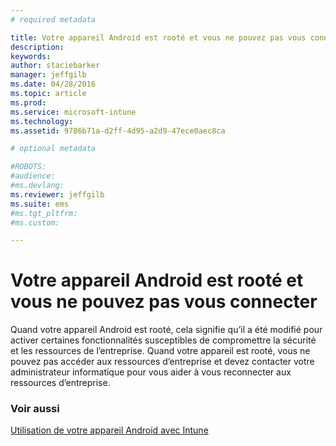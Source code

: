 ```yaml
---
# required metadata

title: Votre appareil Android est rooté et vous ne pouvez pas vous connecter | Microsoft Intune
description:
keywords:
author: staciebarker
manager: jeffgilb
ms.date: 04/28/2016
ms.topic: article
ms.prod:
ms.service: microsoft-intune
ms.technology:
ms.assetid: 9786b71a-d2ff-4d95-a2d9-47ece0aec8ca

# optional metadata

#ROBOTS:
#audience:
#ms.devlang:
ms.reviewer: jeffgilb
ms.suite: ems
#ms.tgt_pltfrm:
#ms.custom:

---
```



# Votre appareil Android est rooté et vous ne pouvez pas vous connecter

Quand votre appareil Android est rooté, cela signifie qu’il a été modifié pour activer certaines fonctionnalités susceptibles de compromettre la sécurité et les ressources de l’entreprise. Quand votre appareil est rooté, vous ne pouvez pas accéder aux ressources d’entreprise et devez contacter votre administrateur informatique pour vous aider à vous reconnecter aux ressources d’entreprise.

### Voir aussi
[Utilisation de votre appareil Android avec Intune](using-your-android-device-with-intune.md)

<!--HONumber=May16_HO1-->


